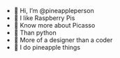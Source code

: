 - 👋 Hi, I’m @pineappleperson
- 🥧 I like Raspberry Pis 
- 🎨 Know more about Picasso 
- 🐍 Than python 
- 📐 More of a designer than a coder 
- 🍍 I do pineapple things 
